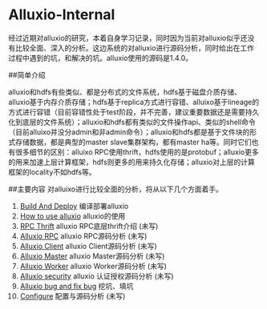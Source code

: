 # Alluxio-Internal
经过近期对alluxio的研究，本着自身学习记录，同时因为当前对alluxio似乎还没有比较全面、深入的分析。这边系统的对alluxio进行源码分析，同时给出在工作过程中遇到的坑，和解决的坑。alluxio使用的源码是1.4.0。

##简单介绍

alluxio和hdfs有些类似、都是分布式的文件系统，hdfs基于磁盘介质存储、alluxio基于内存介质存储；hdfs基于replica方式进行容错、alluixo基于lineage的方式进行容错（目前容错性处于test阶段，并不完善，建议重要数据还是需要持久化到底层的文件系统）；alluxio和hdfs都有类似的文件操作api、类似的shell命令（目前alluixo并没分admin和非admin命令）；alluxio和hdfs都是基于文件块的形式存储数据，都是典型的master slave集群架构，都有master ha等。同时它们也有很多细节的区别：alluixo RPC使用thrift，hdfs使用的是protobuf；alluxio更多的用来加速上层计算框架，hdfs则更多的用来持久化存储；alluxio对上层的计算框架的locality不如hdfs等。

##主要内容
对alluixo进行比较全面的分析，将从以下几个方面着手。

1. [Build And Deploy](https://github.com/gjhkael/Alluxio-Internal/blob/master/markdown/1-Build-And-Deploy.md) 编译部署alluxio
2. [How to use alluxio](https://github.com/gjhkael/Alluxio-Internal/blob/master/markdown/2-HowToUseAlluxio.md) alluxio的使用
3. [RPC Thrift](https://github.com/gjhkael/Alluxio-Internal/blob/master/Build-And-Deploy.md) alluxio RPC底层thrift介绍 (未写)
4. [Alluxio RPC](https://github.com/gjhkael/Alluxio-Internal/blob/master/Build-And-Deploy.md) alluxio RPC源码分析 (未写)
5. [Alluxio Client](https://github.com/gjhkael/Alluxio-Internal/blob/master/Build-And-Deploy.md) alluxio Client源码分析 (未写)
6. [Alluxio Master](https://github.com/gjhkael/Alluxio-Internal/blob/master/Build-And-Deploy.md) alluxio Master源码分析 (未写)
7. [Alluxio Worker](https://github.com/gjhkael/Alluxio-Internal/blob/master/Build-And-Deploy.md) alluxio Worker源码分析 (未写)
8. [Alluxio security](https://github.com/gjhkael/Alluxio-Internal/blob/master/Build-And-Deploy.md) alluxio 认证授权源码分析 (未写)
9. [Alluxio bug and fix bug](https://github.com/gjhkael/Alluxio-Internal/blob/master/markdown/9-AllxuioBugAndFixBug.md) 挖坑、填坑 
10. [Configure](https://github.com/gjhkael/Alluxio-Internal/blob/master/Build-And-Deploy.md) 配置与源码分析 (未写)
